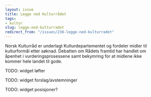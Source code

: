 ```yaml
---
layout: issue
title: Legge ned Kulturrådet
tags:
- kultur
slug: legge-ned-kulturradet
redirect_from: "/issues/238-legge-ned-kulturradet"
---
```


Norsk Kulturråd er underlagt Kulturdepartementet og fordeler midler til kulturformål etter søknad. Debatten om Rådets framtid har handlet om åpenhet i vurderingsprosessene samt bekymring for at midlene ikke kommer hele landet til gode.

TODO: widget løfter

TODO: widget forslag/avstemninger

TODO: widget posisjoner?

